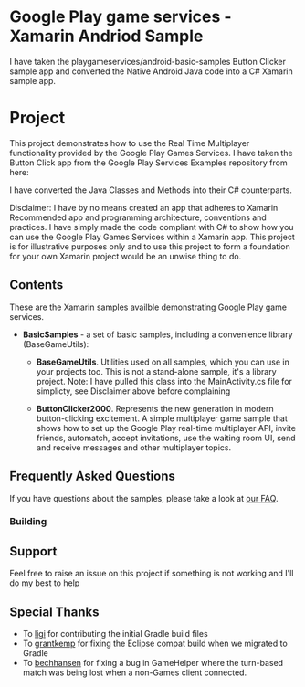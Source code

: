 Google Play game services - Xamarin Andriod Sample
===========================================
I have taken the playgameservices/android-basic-samples Button Clicker sample app and converted the Native Android Java code into a C# Xamarin sample app. 

# Project
This project demonstrates how to use the Real Time Multiplayer functionality provided by the Google Play Games Services. I have taken the Button Click app from the Google Play Services Examples repository from here:

I have converted the Java Classes and Methods into their C# counterparts.

Disclaimer: I have by no means created an app that adheres to Xamarin Recommended app and programming architecture, conventions and practices. I have simply made the code compliant with C# to show how you can use the Google Play Games Services within a Xamarin app. This project is for illustrative purposes only and to use this project to form a foundation for your own Xamarin project would be an unwise thing to do.

<h2>Contents</h2>

These are the Xamarin samples availble demonstrating Google Play game services.

* **BasicSamples** - a set of basic samples, including a convenience library (BaseGameUtils):

    * **BaseGameUtils**. Utilities used on all samples, which you can use in your projects too. This is not a stand-alone sample, it's a library project. Note: I have pulled this class into the MainActivity.cs file for simplicty, see Disclaimer above before complaining

    * **ButtonClicker2000**. Represents the new generation in modern button-clicking excitement. A simple multiplayer game sample that shows how to set up the Google Play real-time multiplayer API, invite friends, automatch, accept invitations, use the waiting room UI, send and receive messages and other multiplayer topics.

<h2>Frequently Asked Questions</h2>

If you have questions about the samples, please take a look at [our FAQ](https://github.com/playgameservices/android-samples/blob/master/FAQ.txt).

<h3>Building</h3>


<h2>Support</h2>

Feel free to raise an issue on this project if something is not working and I'll do my best to help

<h2>Special Thanks</h2>

* To [ligi](http://github.com/ligi) for contributing the initial Gradle build files
* To [grantkemp](https://github.com/grantkemp) for fixing the Eclipse compat build when we migrated to Gradle
* To [bechhansen](https://github.com/bechhansen) for fixing a bug in GameHelper where the turn-based match was being lost when a non-Games client connected.
